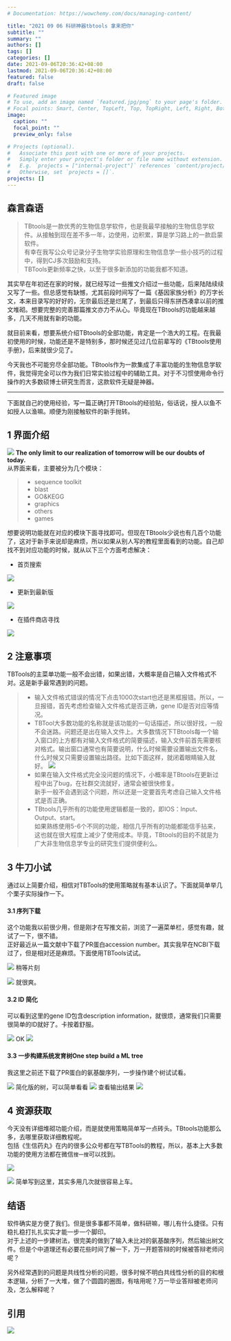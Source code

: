 ```yaml
---
# Documentation: https://wowchemy.com/docs/managing-content/

title: "2021 09 06 科研神器tbtools 拿来把你"
subtitle: ""
summary: ""
authors: []
tags: []
categories: []
date: 2021-09-06T20:36:42+08:00
lastmod: 2021-09-06T20:36:42+08:00
featured: false
draft: false

# Featured image
# To use, add an image named `featured.jpg/png` to your page's folder.
# Focal points: Smart, Center, TopLeft, Top, TopRight, Left, Right, BottomLeft, Bottom, BottomRight.
image:
  caption: ""
  focal_point: ""
  preview_only: false

# Projects (optional).
#   Associate this post with one or more of your projects.
#   Simply enter your project's folder or file name without extension.
#   E.g. `projects = ["internal-project"]` references `content/project/deep-learning/index.md`.
#   Otherwise, set `projects = []`.
projects: []
---
```

## 森言森语
>TBtools是一款优秀的生物信息学软件，也是我最早接触的生物信息学软件。从接触到现在差不多一年，边使用，边积累，算是学习路上的一款启蒙软件。    
有幸在我写公众号记录分子生物学实验原理和生物信息学一些小技巧的过程中，得到CJ多次鼓励和支持。    
TBTools更新频率之快，以至于很多新添加的功能我都不知道。

其实早在年初还在家的时候，就已经写过一些推文介绍过一些功能，后来陆陆续续又写了一些。但总感觉有缺憾，尤其前段时间写了一篇《基因家族分析》的万字长文，本来目录写的好好的，无奈最后还是烂尾了，到最后只得东拼西凑拿以前的推文堆砌。想要完整的完善那篇推文亦力不从心。毕竟现在TBtools的功能越来越多，几天不用就有新的功能。

就目前来看，想要系统介绍TBtools的全部功能，肯定是一个浩大的工程。在我最初使用的时候，功能还是不是特别多，那时候还见过几位前辈写的《TBtools使用手册》，后来就很少见了。

今天我也不可能穷尽全部功能。TBtools作为一款集成了丰富功能的生物信息学软件，我觉得完全可以作为我们日常实验过程中的辅助工具。对于不习惯使用命令行操作的大多数硕博士研究生而言，这款软件无疑是神器。

------
下面就自己的使用经验，写一篇正确打开TBtools的经验贴，俗话说，授人以鱼不如授人以渔嘛。顺便为刚接触软件的新手抛转。    
## 1 界面介绍
![](1.png)
**The only limit to our realization of tomorrow will be our doubts of today.**      
从界面来看，主要被分为几个模块：
>- sequence toolkit
>- blast
>- GO&KEGG
>- graphics
>- others
>- games

想要说明功能就在对应的模块下面寻找即可。但现在TBtools少说也有几百个功能了，这对于新手来说却是麻烦，所以如果从别人写的教程里面看到的功能。自己却找不到对应功能的时候，就从以下三个方面考虑解决：

- 首页搜索

![](2.png)
- 更新到最新版

![](3.png)
- 在插件商店寻找

![](4.png)
## 2 注意事项    
TBTools的主菜单功能一般不会出错，如果出错，大概率是自己输入文件格式不对。这是新手最常遇到的问题。    
>- 输入文件格式错误的情况下点击1000次start也还是黑框报错。所以，一旦报错，首先考虑检查输入文件格式是否正确，gene ID是否对应等情况。
>- TBTool大多数功能的名称就是该功能的一句话描述，所以很好找，一般不会迷路。问题还是出在输入文件上。大多数情况下TBtools每一个输入窗口的上方都有对输入文件格式的简要描述，输入文件前首先需要核对格式。输出窗口通常也有简要说明，什么时候需要设置输出文件名，什么时候又只需要设置输出路径。比如下面这样，就闭着眼睛输入就好。
> ![](5.png)
>- 如果在输入文件格式完全没问题的情况下，小概率是TBtools在更新过程中出了bug，在社群交流就好，通常会被很快修复。    
新手一般不会遇到这个问题，所以还是一定要首先考虑自己输入文件格式是否正确。
>- TBtools几乎所有的功能使用逻辑都是一致的，即IOS：Input、Output、start。      
如果熟练使用5-6个不同的功能，相信几乎所有的功能都能信手拈来，这也就在很大程度上减少了使用成本。毕竟，TBtools的目的不就是为广大非生物信息学专业的研究生们提供便利么。

## 3 牛刀小试
通过以上简要介绍，相信对TBTools的使用策略就有基本认识了。下面就简单举几个栗子实际操作一下。      
#### 3.1 序列下载    
这个功能我以前很少用，但是刚才在写推文前，浏览了一遍菜单栏，感觉有趣，就试了一下，很不错。     
正好最近从一篇文献中下载了PR蛋白accession number。其实我早在NCBI下载过了，但是相对还是麻烦。下面使用TBTools试试。

![](6.png)
稍等片刻

![](7.png)
就很爽。
#### 3.2 ID 简化
可以看到这里的gene ID包含description information，就很烦，通常我们只需要很简单的ID就好了。卡按着舒服。

![](8.png)
OK
![](9.png)

#### 3.3 一步构建系统发育树One step build a ML tree
我这里之前还下载了PR蛋白的氨基酸序列，一步操作建个树试试看。

![](10.png)
简化版的树，可以简单看看
![](11.png)
查看输出结果
![](12.png)


## 4 资源获取
今天没有详细堆砌功能介绍，而是就使用策略简单写一点砖头。TBtools功能那么多，去哪里获取详细教程呢。    
包括《生信药丸》在内的很多公众号都在写TBTools的教程，所以，基本上大多数功能的使用方法都在微信`搜一搜`可以找到。

![](13.jpg)

![](14.jpg)
简单写到这里，其实多用几次就很容易上车。

## 结语
软件确实是方便了我们。但是很多事都不简单，做科研嘛，哪儿有什么捷径。只有稳扎稳打扎扎实实才能一步一个脚印。     
对于上述的一步建树法，很完美的做到了输入未比对的氨基酸序列，然后输出树文件。但是个中道理还有必要花些时间了解一下，万一开题答辩的时候被答辩老师问呢？    

另外经常遇到的问题是共线性分析的问题，很多时候不明白共线性分析的目的和根本逻辑，分析了一大堆，做了个圆圆的圈图，有啥用呢？万一毕业答辩被老师问及，怎么解释呢？

## 引用

![](15.png)



